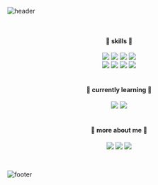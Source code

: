 ![header](https://capsule-render.vercel.app/api?type=wave&color=ccccff&height=160&section=header&text=Hi%20there%20👾🫧&fontSize=35&fontColor=666699&desc=Welcome%20to%20my%20GitHub%20!&descAlignY=70&descAlign=65)

<br/>
<div align="center" style="text-align:center">
  <h4>🫧 skills 🫧</h4>
  <img src="https://img.shields.io/badge/html-E34F26?style=flat&logo=html5&logoColor=white"/> 
  <img src="https://img.shields.io/badge/css-1572B6?style=flat&logo=css3&logoColor=white"/>
  <img src="https://img.shields.io/badge/Javascript-F7DF1E?style=flat&logo=javascript&logoColor=white"/>
  <img src="https://img.shields.io/badge/Typescript-3178C6?style=flat&logo=typescript&logoColor=white"/>
  <br />
   <img src="https://img.shields.io/badge/ReactNative-61DAFB?style=flat&logo=react&logoColor=white"/>
  <img src="https://img.shields.io/badge/React-61DAFB?style=flat&logo=react&logoColor=white"/>
  <img src="https://img.shields.io/badge/MobX-FF9955?style=flat&logo=mobx&logoColor=white"/>
  <img src="https://img.shields.io/badge/Redux-764ABC?style=flat&logo=redux&logoColor=white"/>
  <br />
    <br />
  <h4>🫧 currently learning 🫧</h4>
  <img src="https://img.shields.io/badge/Next.js-000000?style=flat&logo=nextdotjs&logoColor=white"/>
  <img src="https://img.shields.io/badge/Jest-C21325?style=flat&logo=jest&logoColor=white"/>
  <br />  <br />
    <h4>🫧 more about me 🫧</h4>
  
  <a href="https://www.linkedin.com/in/yooniyoon" target="_blank"><img src="https://img.shields.io/badge/Linkedin-0A66C2?logo=linkedin&style=flat&logoColor=white"/></a>
    <a href="https://yoonikjyoon.github.io/yooni-portfolio" target="_blank"><img src="https://img.shields.io/badge/Portfolio-ccccff?style=flat"/></a> 
    <a href="mailto:yoonikjyoon@gmail.com" target="_blank"><img src="https://img.shields.io/badge/Gmail-EA4335?logo=gmail&style=flat&logoColor=white"/></a> 
  <br />
</div>
<br />

![footer](https://capsule-render.vercel.app/api?type=wave&color=ccccff&height=160&section=footer)
<!--
### Hi there 👋
**yoonikjyoon/yoonikjyoon** is a ✨ _special_ ✨ repository because its `README.md` (this file) appears on your GitHub profile.

Here are some ideas to get you started:

- 🔭 I’m currently working on ...
- 👯 I’m looking to collaborate on ...
- 🤔 I’m looking for help with ...
- 💬 Ask me about ...
- 📫 How to reach me: ...
- 😄 Pronouns: ...
- ⚡ Fun fact: ...

  <br />
  <img src="https://img.shields.io/badge/StyledComponents-DB7093?style=flat&logo=styledcomponents&logoColor=white"/>
  <img src="https://img.shields.io/badge/Firebase-FFCA28?style=flat&logo=firebase&logoColor=white"/>
  <img src="https://img.shields.io/badge/Python-3776AB?style=flat&logo=python&logoColor=white"/>
  <img src="https://img.shields.io/badge/MySQL-4479A1?style=flat&logo=mysql&logoColor=white"/>
-->
